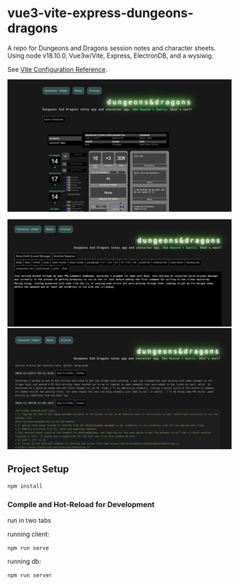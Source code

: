 # vue3-vite-express-dungeons-dragons

A repo for Dungeons and Dragons session notes and character sheets. Using node v18.10.0, Vue3w/Vite, Express, ElectronDB, and a wysiwig.

See [Vite Configuration Reference](https://vitejs.dev/config/).

![1](https://raw.githubusercontent.com/ninap41/vue3-vite-express-dungeons-dragons/master/src/assets/img/1.png)

![2](https://raw.githubusercontent.com/ninap41/vue3-vite-express-dungeons-dragons/master/src/assets/img/2.png) ![3](https://raw.githubusercontent.com/ninap41/vue3-vite-express-dungeons-dragons/master/src/assets/img/3.png)

## Project Setup

```sh
npm install
```

### Compile and Hot-Reload for Development

run in two tabs

running client:

```sh
npm run serve
```

running db:

```sh
npm run server
```
